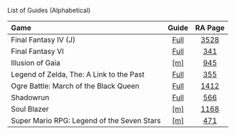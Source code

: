 List of Guides (Alphabetical) 

|Game|Guide|RA Page|
|:--|:--:|:--:|
|Final Fantasy IV (J)|[Full](Final-Fantasy-IV-(J)-(SNES))|[3528](https://retroachievements.org/game/3528)|
|Final Fantasy VI|[Full](Final-Fantasy-VI-(SNES))|[341](https://retroachievements.org/game/341)|
|Illusion of Gaia|[[m]](Illusion-of-Gaia-(SNES))|[945](https://retroachievements.org/game/945)|
|Legend of Zelda, The: A Link to the Past|[Full](The-Legend-of-Zelda,-A-Link-to-the-Past-(SNES))|[355](https://retroachievements.org/game/355)|
|Ogre Battle: March of the Black Queen|[Full](https://github.com/RetroAchievements/guides/wiki/Ogre-Battle:-March-of-the-Black-Queen-(SNES))|[1412](https://retroachievements.org/game/1412)|
|Shadowrun|[Full](Shadowrun-(SNES))|[566](https://retroachievements.org/game/566)|
|Soul Blazer|[[m]](Soul-Blazer-(SNES))|[1168](https://retroachievements.org/game/1168)|
|Super Mario RPG: Legend of the Seven Stars|[[m]](Super-Mario-RPG-Legend-of-the-Seven-Stars-(SNES))|[471](https://retroachievements.org/game/471)|
